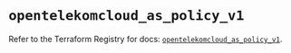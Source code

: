# `opentelekomcloud_as_policy_v1`

Refer to the Terraform Registry for docs: [`opentelekomcloud_as_policy_v1`](https://registry.terraform.io/providers/opentelekomcloud/opentelekomcloud/1.36.40/docs/resources/as_policy_v1).
